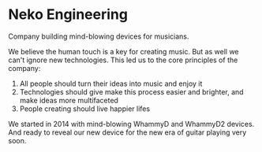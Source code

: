 # Neko Engineering
Company building mind-blowing devices for musicians.

We believe the human touch is a key for creating music. But as well we can't ignore new technologies. This led us to the core principles of the company:
1. All people should turn their ideas into music and enjoy it
2. Technologies should give make this process easier and brighter, and make ideas more multifaceted
3. People creating should live happier lifes

We started in 2014 with mind-blowing WhammyD and WhammyD2 devices. 
And ready to reveal our new device for the new era of guitar playing very soon.
